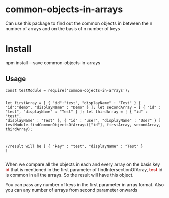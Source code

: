 <h1><a id="arrayunion_0"></a>common-objects-in-arrays</h1>
<p>Can use this package to find out the common objects in between the n  number of arrays and on the basis of n number of keys</p>
<h1><a id="Install_5"></a>Install</h1>
<p>npm install  --save common-objects-in-arrays</p>
<h2><a id="Usage_8"></a>Usage</h2>
<pre><code>const testModule = require('common-objects-in-arrays');

let firstArray = [
    {
        "id":"test", 
        "displayName" : "Test"
    }
    {
        "id":"demo",
        "displayName" : "Demo"
    }
];
let secondArray = [
    {
        "id" : "test",
        "displayName" : "Test"
    }
];
let thirdArray = [
    {
        "id" : "test",
        "displayName" : "Test"
    },
    {
        "id" : "user",
        "displayName" : "User"
    }
]
testModule.findCommonObjectsOfArrays(["id"], firstArray, secondArray, thirdArray);

//result will be
[
    {
        "key" : "test",
        "displayName" : "Test"
    }
]</code></pre>

<p>When we compare all the objects in each and every array on the basis  key <b style="color:#cb3837">id</b> that is mentioned in the first parameter of findIntersectionOfArray, <b style="color:#cb3837">test</b> id is common in all the arrays. So the result will have this object.</p>
<p>You can pass any number of keys in the first parameter in array format. Also you can any number of arrays from second parameter onwards</p>

